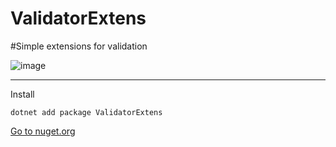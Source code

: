 # ValidatorExtens

#Simple extensions for validation

![image](https://user-images.githubusercontent.com/55326490/175791651-2eec44e9-5928-4da3-a950-e4cafb0c94ae.png)

------
Install
```
dotnet add package ValidatorExtens
```
[Go to nuget.org](https://www.nuget.org/packages/ValidatorExtens/)

